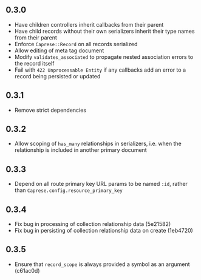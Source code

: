 ## 0.3.0

* Have children controllers inherit callbacks from their parent
* Have child records without their own serializers inherit their type names from their parent
* Enforce `Caprese::Record` on all records serialized
* Allow editing of meta tag document
* Modify `validates_associated` to propagate nested association errors to the record itself
* Fail with `422 Unprocessable Entity` if any callbacks add an error to a record being persisted or updated

## 0.3.1

* Remove strict dependencies

## 0.3.2

* Allow scoping of `has_many` relationships in serializers, i.e. when the relationship is included in another primary document

## 0.3.3

* Depend on all route primary key URL params to be named `:id`, rather than `Caprese.config.resource_primary_key`

## 0.3.4

* Fix bug in processing of collection relationship data (5e21582)
* Fix bug in persisting of collection relationship data on create (1eb4720)

## 0.3.5

* Ensure that `record_scope` is always provided a symbol as an argument (c61ac0d)
